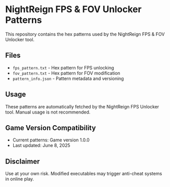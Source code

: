 # NightReign FPS & FOV Unlocker Patterns

This repository contains the hex patterns used by the NightReign FPS & FOV Unlocker tool.

## Files

- `fps_pattern.txt` - Hex pattern for FPS unlocking
- `fov_pattern.txt` - Hex pattern for FOV modification
- `pattern_info.json` - Pattern metadata and versioning

## Usage

These patterns are automatically fetched by the NightReign FPS Unlocker tool. Manual usage is not recommended.

## Game Version Compatibility

- Current patterns: Game version 1.0.0
- Last updated: June 8, 2025

## Disclaimer

Use at your own risk. Modified executables may trigger anti-cheat systems in online play.
